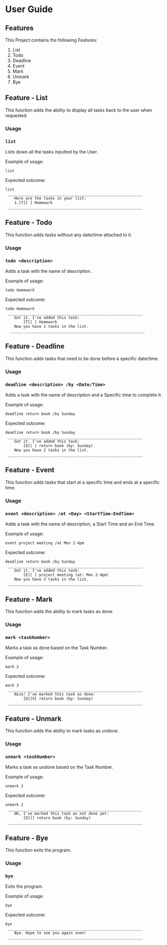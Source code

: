 # User Guide

## Features 
This Project contains the following Features:
1) List
2) Todo
3) Deadline
4) Event
5) Mark
6) Unmark
7) Bye


## Feature - List

This function adds the ability to display all tasks back to the user when requested.

### Usage

### `list` 

Lists down all the tasks inputted by the User.

Example of usage:

`list`

Expected outcome:

```
list
 ____________________________________________________________
    Here are the tasks in your list:
    1.[T][ ] Homework
 ____________________________________________________________
```

## Feature - Todo

This function adds tasks without any date/time attached to it.

### Usage

### `todo <description>` 

Adds a task with the name of description.

Example of usage:

`todo Homework`

Expected outcome:

```
todo Homework
 ____________________________________________________________
    Got it. I've added this task:
        [T][ ] Homework
    Now you have 1 tasks in the list.
  ____________________________________________________________
```
## Feature - Deadline

This function adds tasks that need to be done before a specific date/time.

### Usage

### `deadline <description> /by <Date/Time>`

Adds a task with the name of description and a Specific time to complete it.

Example of usage:

`deadline return book /by Sunday`

Expected outcome:

```
deadline return book /by Sunday
 ____________________________________________________________
    Got it. I've added this task:
        [D][ ] return book (by: Sunday)
    Now you have 2 tasks in the list.
 ____________________________________________________________
```

## Feature - Event

This function adds tasks that start at a specific time and ends at a specific time.

### Usage

### `event <description> /at <Day> <StartTime-EndTime>`

Adds a task with the name of description, a Start Time and an End Time.

Example of usage:

`event project meeting /at Mon 2-4pm`

Expected outcome:

```
deadline return book /by Sunday
 ____________________________________________________________
    Got it. I've added this task:
        [E][ ] project meeting (at: Mon 2-4pm)
    Now you have 3 tasks in the list.
 ____________________________________________________________
```

## Feature - Mark

This function adds the ability to mark tasks as done.

### Usage

### `mark <taskNumber>`

Marks a task as done based on the Task Number.

Example of usage:

`mark 2`

Expected outcome:

```
mark 2
 ____________________________________________________________
    Nice! I've marked this task as done:
        [D][X] return book (by: Sunday)
 ____________________________________________________________
```

## Feature - Unmark

This function adds the ability to mark tasks as undone.

### Usage

### `unmark <taskNumber>`

Marks a task as undone based on the Task Number.

Example of usage:

`unmark 2`

Expected outcome:

```
unmark 2
 ____________________________________________________________
    OK, I've marked this task as not done yet:
        [D][] return book (by: Sunday)
 ____________________________________________________________
```

## Feature - Bye

This function exits the program.

### Usage

### `bye`

Exits the program.

Example of usage:

`bye`

Expected outcome:

```
bye
 ____________________________________________________________
    Bye. Hope to see you again soon!
 ____________________________________________________________
```